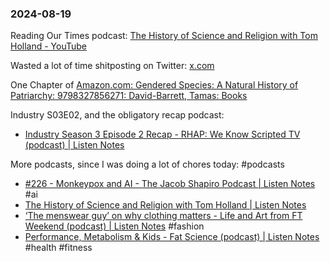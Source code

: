 ### 2024-08-19

Reading Our Times podcast: [The History of Science and Religion with Tom Holland - YouTube](https://www.youtube.com/watch?v=ojq4S0gjxsk)

Wasted a lot of time shitposting on Twitter: [x.com](https://x.com/search?q=from%3Adebugjois%20since%3A2024-08-19%20until%3A2024-08-20&src=typed_query)

One Chapter of [Amazon.com: Gendered Species: A Natural History of Patriarchy: 9798327856271: David-Barrett, Tamas: Books](https://www.amazon.com/Gendered-Species-Natural-History-Patriarchy/dp/B0D7T8P4F4) 

Industry S03E02, and the obligatory recap podcast:
* [Industry Season 3 Episode 2 Recap - RHAP: We Know Scripted TV (podcast) | Listen Notes](https://www.listennotes.com/podcasts/rhap-we-know/industry-season-3-episode-2-AYHRzvSVJPb/)

More podcasts, since I was doing a lot of chores today: #podcasts 

* [#226 - Monkeypox and AI - The Jacob Shapiro Podcast | Listen Notes](https://lnns.co/D6GrLwUuOFx) #ai
* [The History of Science and Religion with Tom Holland | Listen Notes](https://lnns.co/ATPUu3JSEjI)
* [‘The menswear guy’ on why clothing matters - Life and Art from FT Weekend (podcast) | Listen Notes](https://lnns.co/UZV1P2WI7fC) #fashion
* [Performance, Metabolism & Kids - Fat Science (podcast) | Listen Notes](https://lnns.co/6aG9LNUdVoO) #health #fitness






